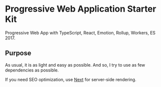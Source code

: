 # Progressive Web Application Starter Kit
Progressive Web App with TypeScript, React, Emotion, Rollup, Workers, ES 2017.

## Purpose
As usual, it is as light and easy as possible.
And so, I try to use as few dependencies as possible.

If you need SEO optimization, use [Next](https://nextjs.org) for server-side rendering.
